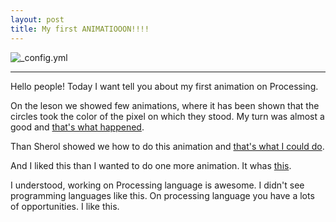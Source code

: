 ```yaml
---
layout: post
title: My first ANIMATIOOON!!!!
---
```


![_config.yml](http://www.krosstalkdoubletalk.com/wp-content/uploads/2015/01/childrens_animation.jpg)

_________________________________________________________________________________________________________________

Hello people! Today I want tell you about my first animation on Processing.

On the leson we showed few animations, where it has been shown that the circles took the color of the pixel on which they stood. 
My turn was almost a good and [that's what happened](http://mirasio.github.io/smile).

Than Sherol showed we how to do this animation and [that's what I could do](http://mirasio.github.io/mario).

And I liked this than I wanted to do one more animation. It whas [this](http://mirasio.github.io/girl).

I understood, working on Processing language is awesome. I didn't see programming languages like this. On processing language you have a lots of opportunities. I like this.
